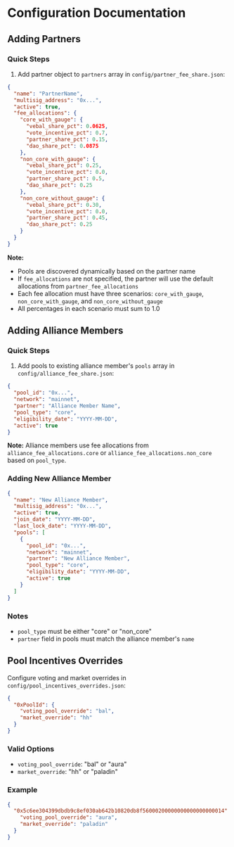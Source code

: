 # Configuration Documentation

## Adding Partners

### Quick Steps

1. Add partner object to `partners` array in `config/partner_fee_share.json`:

```json
{
  "name": "PartnerName",
  "multisig_address": "0x...",
  "active": true,
  "fee_allocations": {
    "core_with_gauge": {
      "vebal_share_pct": 0.0625,
      "vote_incentive_pct": 0.7,
      "partner_share_pct": 0.15,
      "dao_share_pct": 0.0875
    },
    "non_core_with_gauge": {
      "vebal_share_pct": 0.25,
      "vote_incentive_pct": 0.0,
      "partner_share_pct": 0.5,
      "dao_share_pct": 0.25
    },
    "non_core_without_gauge": {
      "vebal_share_pct": 0.30,
      "vote_incentive_pct": 0.0,
      "partner_share_pct": 0.45,
      "dao_share_pct": 0.25
    }
  }
}
```

**Note:**
- Pools are discovered dynamically based on the partner name
- If `fee_allocations` are not specified, the partner will use the default allocations from `partner_fee_allocations`
- Each fee allocation must have three scenarios: `core_with_gauge`, `non_core_with_gauge`, and `non_core_without_gauge`
- All percentages in each scenario must sum to 1.0

## Adding Alliance Members

### Quick Steps

1. Add pools to existing alliance member's `pools` array in `config/alliance_fee_share.json`:

```json
{
  "pool_id": "0x...",
  "network": "mainnet",
  "partner": "Alliance Member Name",
  "pool_type": "core",
  "eligibility_date": "YYYY-MM-DD",
  "active": true
}
```

**Note:** Alliance members use fee allocations from `alliance_fee_allocations.core` or `alliance_fee_allocations.non_core` based on `pool_type`.

### Adding New Alliance Member

```json
{
  "name": "New Alliance Member",
  "multisig_address": "0x...",
  "active": true,
  "join_date": "YYYY-MM-DD",
  "last_lock_date": "YYYY-MM-DD",
  "pools": [
    {
      "pool_id": "0x...",
      "network": "mainnet",
      "partner": "New Alliance Member",
      "pool_type": "core",
      "eligibility_date": "YYYY-MM-DD",
      "active": true
    }
  ]
}
```

### Notes

- `pool_type` must be either "core" or "non_core"
- `partner` field in pools must match the alliance member's `name`

## Pool Incentives Overrides

Configure voting and market overrides in `config/pool_incentives_overrides.json`:

```json
{
  "0xPoolId": {
    "voting_pool_override": "bal",
    "market_override": "hh"
  }
}
```

### Valid Options

- `voting_pool_override`: "bal" or "aura"
- `market_override`: "hh" or "paladin"

### Example

```json
{
  "0x5c6ee304399dbdb9c8ef030ab642b10820db8f56000200000000000000000014": {
    "voting_pool_override": "aura",
    "market_override": "paladin"
  }
}
```